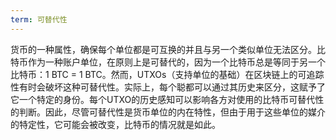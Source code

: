 ```yaml
---
term: 可替代性
---
```


货币的一种属性，确保每个单位都是可互换的并且与另一个类似单位无法区分。比特币作为一种账户单位，在原则上是可替代的，因为一个比特币总是等同于另一个比特币：1 BTC = 1 BTC。然而，UTXOs（支持单位的基础）在区块链上的可追踪性有时会破坏这种可替代性。实际上，每个聪都可以通过其历史来区分，这赋予了它一个特定的身份。每个UTXO的历史感知可以影响各方对使用的比特币可替代性的判断。因此，尽管可替代性是货币单位的内在特性，但由于用于这些单位的媒介的特定性，它可能会被改变，比特币的情况就是如此。